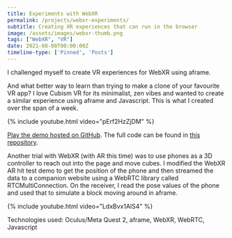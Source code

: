 ```yaml
---
title: Experiments with WebXR
permalink: /projects/webxr-experiments/
subtitle: Creating XR experiences that can run in the browser
image: /assets/images/webxr-thumb.png
tags: ["WebXR", "VR"]
date: 2021-08-08T00:00:00Z
timeline-type: ['Pinned', 'Posts']
---
```


I challenged myself to create VR experiences for WebXR using aframe. 

And what better way to learn than trying to make a clone of your favourite VR app? I love Cubism VR for its minimalist, zen vibes and wanted to create a similar experience using aframe and Javascript. This is what I created over the span of a week.

{% include youtube.html video="pErf2HzZjDM" %}

[Play the demo hosted on GitHub][demo]. The full code can be found in [this repository][repo].

Another trial with WebXR (with AR this time) was to use phones as a 3D controller to reach out into the page and move cubes. I modified the WebXR AR hit test demo to get the position of the phone and then streamed the data to a companion website using a WebRTC library called RTCMultiConnection. On the receiver, I read the pose values of the phone and used that to simulate a block moving around in aframe.

{% include youtube.html video="LdxBvx1AlS4" %}

Technologies used: Oculus/Meta Quest 2, aframe, WebXR, WebRTC, Javascript

[demo]: https://devpika.github.io/acubism/
[repo]: https://github.com/DevPika/acubism
